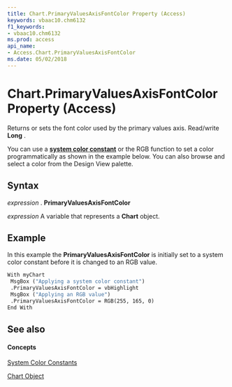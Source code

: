 ```yaml
---
title: Chart.PrimaryValuesAxisFontColor Property (Access)
keywords: vbaac10.chm6132
f1_keywords:
- vbaac10.chm6132
ms.prod: access
api_name:
- Access.Chart.PrimaryValuesAxisFontColor
ms.date: 05/02/2018
---
```



# Chart.PrimaryValuesAxisFontColor Property (Access)

Returns or sets the font color used by the primary values axis. Read/write **Long** .

You can use a **[system color constant](../../language-reference-vba/articles/system-color-constants.md)** or the RGB function to set a color programmatically as shown in the example below. You can also browse and select a color from the Design View palette.


## Syntax

 _expression_ . **PrimaryValuesAxisFontColor**

 _expression_ A variable that represents a **Chart** object.


## Example

In this example the **PrimaryValuesAxisFontColor** is initially set to a system color constant before it is changed to an RGB value.
```vb
With myChart
 MsgBox ("Applying a system color constant")
 .PrimaryValuesAxisFontColor = vbHighlight
 MsgBox ("Applying an RGB value")
 .PrimaryValuesAxisFontColor = RGB(255, 165, 0)
End With
```

## See also


#### Concepts


[System Color Constants](../../language-reference-vba/articles/system-color-constants.md)

[Chart Object](chart-object-access.md)